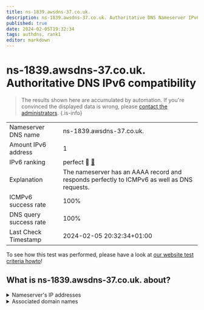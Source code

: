```yaml
---
title: ns-1839.awsdns-37.co.uk.
description: ns-1839.awsdns-37.co.uk. Authoritative DNS Nameserver IPv6 compatibility
published: true
date: 2024-02-05T19:32:34
tags: authdns, rank1
editor: markdown
---
```


# ns-1839.awsdns-37.co.uk. Authoritative DNS IPv6 compatibility

> The results shown here are accumulated by automation. If you're convinced the displayed data is wrong, please [contact the administrators](/howto/chat). 
{.is-info}




|   |   |
| - | - |
| Nameserver DNS name | ns-1839.awsdns-37.co.uk.
| Amount IPv6 address | 1
| IPv6 ranking | perfect :1st_place_medal: [🔗](/howto/ranking) |
| Explanation | The nameserver has an AAAA record and responds perfectly to ICMPv6 as well as DNS requests. |
| ICMPv6 success rate | 100%|
| DNS query success rate | 100% |
| Last Check Timestamp | 2024-02-05 20:32:34+01:00 |

To see how this test was performed, please have a look at [our website test criteria howto](/howto/testcriteria/authdns)!


## What is ns-1839.awsdns-37.co.uk. about?




<details>
<summary>Nameserver's IP addresses</summary>

2600:9000:5307:2f00::1

</details>



<details>
<summary>Associated domain names</summary>

babbel.com

</details>
